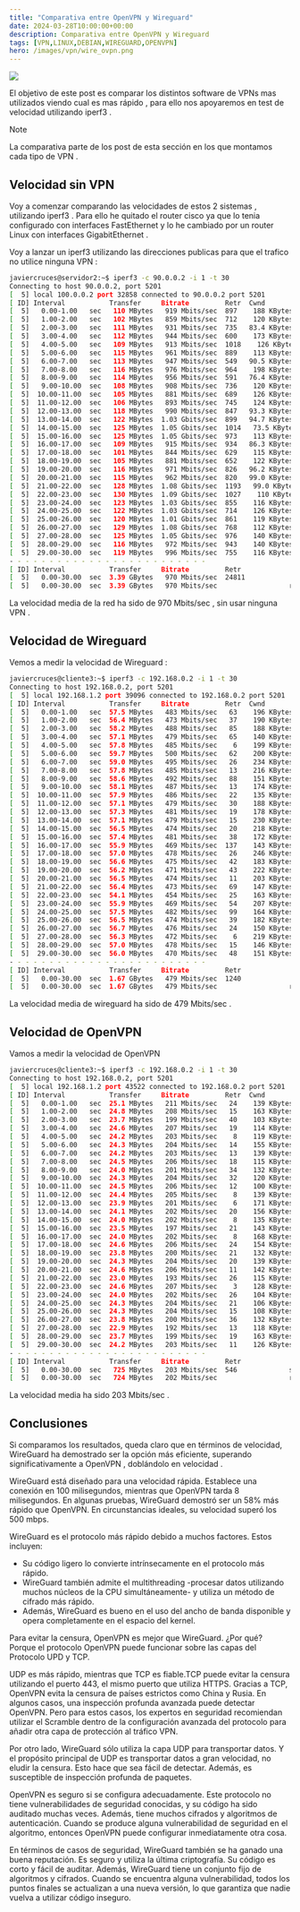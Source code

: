 ```yaml
---
title: "Comparativa entre OpenVPN y Wireguard"
date: 2024-03-28T10:00:00+00:00
description: Comparativa entre OpenVPN y Wireguard
tags: [VPN,LINUX,DEBIAN,WIREGUARD,OPENVPN]
hero: /images/vpn/wire_ovpn.png
---
```


<!-- Google tag (gtag.js) -->
<script async src="https://www.googletagmanager.com/gtag/js?id=G-GVDYVWJLRH"></script>
<script>
  window.dataLayer = window.dataLayer || [];
  function gtag(){dataLayer.push(arguments);}
  gtag('js', new Date());

  gtag('config', 'G-GVDYVWJLRH');
</script>

![](../img/Pastedimage20240114150833.png)

El objetivo de este post es comparar los distintos software de VPNs mas utilizados viendo cual es mas rápido , para ello nos apoyaremos en test de velocidad utilizando iperf3 .

> [!NOTE]  
> La comparativa parte de los post de esta sección en los que montamos cada tipo de VPN .


## Velocidad sin VPN

Voy a comenzar comparando las velocidades de estos 2 sistemas , utilizando iperf3 . Para ello he quitado el router cisco ya que lo tenia configurado con interfaces FastEthernet y lo he cambiado por un router Linux con interfaces GigabitEthernet .

Voy a lanzar un iperf3 utilizando las direcciones publicas para que el trafico no utilice ninguna VPN :

```bash
javiercruces@servidor2:~$ iperf3 -c 90.0.0.2 -i 1 -t 30
Connecting to host 90.0.0.2, port 5201
[  5] local 100.0.0.2 port 32858 connected to 90.0.0.2 port 5201
[ ID] Interval           Transfer     Bitrate         Retr  Cwnd
[  5]   0.00-1.00   sec   110 MBytes   919 Mbits/sec  897    188 KBytes       
[  5]   1.00-2.00   sec   102 MBytes   859 Mbits/sec  712    120 KBytes       
[  5]   2.00-3.00   sec   111 MBytes   931 Mbits/sec  735   83.4 KBytes       
[  5]   3.00-4.00   sec   112 MBytes   944 Mbits/sec  600    173 KBytes       
[  5]   4.00-5.00   sec   109 MBytes   913 Mbits/sec  1018    126 KBytes       
[  5]   5.00-6.00   sec   115 MBytes   961 Mbits/sec  889    113 KBytes       
[  5]   6.00-7.00   sec   113 MBytes   947 Mbits/sec  549   90.5 KBytes       
[  5]   7.00-8.00   sec   116 MBytes   976 Mbits/sec  964    198 KBytes       
[  5]   8.00-9.00   sec   114 MBytes   956 Mbits/sec  591   76.4 KBytes       
[  5]   9.00-10.00  sec   108 MBytes   908 Mbits/sec  736    120 KBytes       
[  5]  10.00-11.00  sec   105 MBytes   881 Mbits/sec  689    126 KBytes       
[  5]  11.00-12.00  sec   106 MBytes   893 Mbits/sec  745    124 KBytes       
[  5]  12.00-13.00  sec   118 MBytes   990 Mbits/sec  847   93.3 KBytes       
[  5]  13.00-14.00  sec   122 MBytes  1.03 Gbits/sec  899   94.7 KBytes       
[  5]  14.00-15.00  sec   125 MBytes  1.05 Gbits/sec  1014   73.5 KBytes       
[  5]  15.00-16.00  sec   125 MBytes  1.05 Gbits/sec  973    113 KBytes       
[  5]  16.00-17.00  sec   109 MBytes   915 Mbits/sec  934   86.3 KBytes       
[  5]  17.00-18.00  sec   101 MBytes   844 Mbits/sec  629    115 KBytes       
[  5]  18.00-19.00  sec   105 MBytes   881 Mbits/sec  652    122 KBytes       
[  5]  19.00-20.00  sec   116 MBytes   971 Mbits/sec  826   96.2 KBytes       
[  5]  20.00-21.00  sec   115 MBytes   962 Mbits/sec  820   99.0 KBytes       
[  5]  21.00-22.00  sec   128 MBytes  1.08 Gbits/sec  1193   99.0 KBytes       
[  5]  22.00-23.00  sec   130 MBytes  1.09 Gbits/sec  1027    110 KBytes       
[  5]  23.00-24.00  sec   123 MBytes  1.03 Gbits/sec  855    116 KBytes       
[  5]  24.00-25.00  sec   122 MBytes  1.03 Gbits/sec  714    126 KBytes       
[  5]  25.00-26.00  sec   120 MBytes  1.01 Gbits/sec  861    119 KBytes       
[  5]  26.00-27.00  sec   129 MBytes  1.08 Gbits/sec  768    112 KBytes       
[  5]  27.00-28.00  sec   125 MBytes  1.05 Gbits/sec  976    140 KBytes       
[  5]  28.00-29.00  sec   116 MBytes   972 Mbits/sec  943    140 KBytes       
[  5]  29.00-30.00  sec   119 MBytes   996 Mbits/sec  755    116 KBytes  
- - - - - - - - - - - - - - - - - - - - - - - - -
[ ID] Interval           Transfer     Bitrate         Retr
[  5]   0.00-30.00  sec  3.39 GBytes   970 Mbits/sec  24811             sender
[  5]   0.00-30.00  sec  3.39 GBytes   970 Mbits/sec                  receiver
```

La velocidad media de la red ha sido de 970 Mbits/sec , sin usar ninguna VPN .

## Velocidad de Wireguard

Vemos a medir la velocidad de Wireguard : 

```bash
javiercruces@cliente3:~$ iperf3 -c 192.168.0.2 -i 1 -t 30
Connecting to host 192.168.0.2, port 5201
[  5] local 192.168.1.2 port 39096 connected to 192.168.0.2 port 5201
[ ID] Interval           Transfer     Bitrate         Retr  Cwnd
[  5]   0.00-1.00   sec  57.5 MBytes   483 Mbits/sec   63    196 KBytes       
[  5]   1.00-2.00   sec  56.4 MBytes   473 Mbits/sec   37    190 KBytes       
[  5]   2.00-3.00   sec  58.2 MBytes   488 Mbits/sec   85    188 KBytes       
[  5]   3.00-4.00   sec  57.1 MBytes   479 Mbits/sec   65    140 KBytes       
[  5]   4.00-5.00   sec  57.8 MBytes   485 Mbits/sec    6    199 KBytes       
[  5]   5.00-6.00   sec  59.7 MBytes   500 Mbits/sec   62    200 KBytes       
[  5]   6.00-7.00   sec  59.0 MBytes   495 Mbits/sec   26    234 KBytes       
[  5]   7.00-8.00   sec  57.8 MBytes   485 Mbits/sec   13    216 KBytes       
[  5]   8.00-9.00   sec  58.6 MBytes   492 Mbits/sec   88    151 KBytes       
[  5]   9.00-10.00  sec  58.1 MBytes   487 Mbits/sec   13    174 KBytes       
[  5]  10.00-11.00  sec  57.9 MBytes   486 Mbits/sec   22    135 KBytes       
[  5]  11.00-12.00  sec  57.1 MBytes   479 Mbits/sec   30    188 KBytes       
[  5]  12.00-13.00  sec  57.3 MBytes   481 Mbits/sec   19    178 KBytes       
[  5]  13.00-14.00  sec  57.1 MBytes   479 Mbits/sec   15    230 KBytes       
[  5]  14.00-15.00  sec  56.5 MBytes   474 Mbits/sec   20    218 KBytes       
[  5]  15.00-16.00  sec  57.4 MBytes   481 Mbits/sec   38    172 KBytes       
[  5]  16.00-17.00  sec  55.9 MBytes   469 Mbits/sec  137    143 KBytes       
[  5]  17.00-18.00  sec  57.0 MBytes   478 Mbits/sec   26    246 KBytes       
[  5]  18.00-19.00  sec  56.6 MBytes   475 Mbits/sec   42    183 KBytes       
[  5]  19.00-20.00  sec  56.2 MBytes   471 Mbits/sec   43    222 KBytes       
[  5]  20.00-21.00  sec  56.5 MBytes   474 Mbits/sec   11    203 KBytes       
[  5]  21.00-22.00  sec  56.4 MBytes   473 Mbits/sec   69    147 KBytes       
[  5]  22.00-23.00  sec  54.1 MBytes   454 Mbits/sec   25    163 KBytes       
[  5]  23.00-24.00  sec  55.9 MBytes   469 Mbits/sec   54    207 KBytes       
[  5]  24.00-25.00  sec  57.5 MBytes   482 Mbits/sec   99    164 KBytes       
[  5]  25.00-26.00  sec  56.5 MBytes   474 Mbits/sec   39    182 KBytes       
[  5]  26.00-27.00  sec  56.7 MBytes   476 Mbits/sec   24    150 KBytes       
[  5]  27.00-28.00  sec  56.3 MBytes   472 Mbits/sec    6    219 KBytes       
[  5]  28.00-29.00  sec  57.0 MBytes   478 Mbits/sec   15    146 KBytes       
[  5]  29.00-30.00  sec  56.0 MBytes   470 Mbits/sec   48    151 KBytes       
- - - - - - - - - - - - - - - - - - - - - - - - -
[ ID] Interval           Transfer     Bitrate         Retr
[  5]   0.00-30.00  sec  1.67 GBytes   479 Mbits/sec  1240             sender
[  5]   0.00-30.00  sec  1.67 GBytes   479 Mbits/sec                  receiver
```

La velocidad media de wireguard ha sido de 479 Mbits/sec .

## Velocidad de OpenVPN

Vamos a medir la velocidad de OpenVPN

```bash
javiercruces@cliente3:~$ iperf3 -c 192.168.0.2 -i 1 -t 30
Connecting to host 192.168.0.2, port 5201
[  5] local 192.168.1.2 port 43522 connected to 192.168.0.2 port 5201
[ ID] Interval           Transfer     Bitrate         Retr  Cwnd
[  5]   0.00-1.00   sec  25.1 MBytes   211 Mbits/sec   24    139 KBytes       
[  5]   1.00-2.00   sec  24.8 MBytes   208 Mbits/sec   15    163 KBytes       
[  5]   2.00-3.00   sec  23.7 MBytes   199 Mbits/sec   40    103 KBytes       
[  5]   3.00-4.00   sec  24.6 MBytes   207 Mbits/sec   19    114 KBytes       
[  5]   4.00-5.00   sec  24.2 MBytes   203 Mbits/sec    8    119 KBytes       
[  5]   5.00-6.00   sec  24.3 MBytes   204 Mbits/sec   14    155 KBytes       
[  5]   6.00-7.00   sec  24.2 MBytes   203 Mbits/sec   13    139 KBytes       
[  5]   7.00-8.00   sec  24.5 MBytes   206 Mbits/sec   18    115 KBytes       
[  5]   8.00-9.00   sec  24.0 MBytes   201 Mbits/sec   34    132 KBytes       
[  5]   9.00-10.00  sec  24.3 MBytes   204 Mbits/sec   32    120 KBytes       
[  5]  10.00-11.00  sec  24.5 MBytes   206 Mbits/sec   12    100 KBytes       
[  5]  11.00-12.00  sec  24.4 MBytes   205 Mbits/sec    8    139 KBytes       
[  5]  12.00-13.00  sec  23.9 MBytes   201 Mbits/sec    6    171 KBytes       
[  5]  13.00-14.00  sec  24.1 MBytes   202 Mbits/sec   20    156 KBytes       
[  5]  14.00-15.00  sec  24.0 MBytes   202 Mbits/sec    8    135 KBytes       
[  5]  15.00-16.00  sec  23.5 MBytes   197 Mbits/sec   21    143 KBytes       
[  5]  16.00-17.00  sec  24.0 MBytes   202 Mbits/sec    8    168 KBytes       
[  5]  17.00-18.00  sec  24.6 MBytes   206 Mbits/sec   24    154 KBytes       
[  5]  18.00-19.00  sec  23.8 MBytes   200 Mbits/sec   21    132 KBytes       
[  5]  19.00-20.00  sec  24.3 MBytes   204 Mbits/sec   20    139 KBytes       
[  5]  20.00-21.00  sec  24.6 MBytes   206 Mbits/sec   11    142 KBytes       
[  5]  21.00-22.00  sec  23.0 MBytes   193 Mbits/sec   26    115 KBytes       
[  5]  22.00-23.00  sec  24.6 MBytes   207 Mbits/sec    3    128 KBytes       
[  5]  23.00-24.00  sec  24.0 MBytes   202 Mbits/sec   26    104 KBytes       
[  5]  24.00-25.00  sec  24.3 MBytes   204 Mbits/sec   21    106 KBytes       
[  5]  25.00-26.00  sec  24.3 MBytes   204 Mbits/sec   15    108 KBytes       
[  5]  26.00-27.00  sec  23.8 MBytes   200 Mbits/sec   36    132 KBytes       
[  5]  27.00-28.00  sec  22.9 MBytes   192 Mbits/sec   13    118 KBytes       
[  5]  28.00-29.00  sec  23.7 MBytes   199 Mbits/sec   19    163 KBytes       
[  5]  29.00-30.00  sec  24.2 MBytes   203 Mbits/sec   11    126 KBytes       
- - - - - - - - - - - - - - - - - - - - - - - - -
[ ID] Interval           Transfer     Bitrate         Retr
[  5]   0.00-30.00  sec   725 MBytes   203 Mbits/sec  546             sender
[  5]   0.00-30.00  sec   724 MBytes   202 Mbits/sec                  receiver
```

La velocidad media ha sido 203 Mbits/sec . 


## Conclusiones

Si comparamos los resultados, queda claro que en términos de velocidad, WireGuard ha demostrado ser la opción más eficiente, superando significativamente a OpenVPN , doblándolo en velocidad . 

WireGuard está diseñado para una velocidad rápida. Establece una conexión en 100 milisegundos, mientras que OpenVPN tarda 8 milisegundos. En algunas pruebas, WireGuard demostró ser un 58% más rápido que OpenVPN. En circunstancias ideales, su velocidad superó los 500 mbps.

WireGuard es el protocolo más rápido debido a muchos factores. Estos incluyen:

- Su código ligero lo convierte intrínsecamente en el protocolo más rápido.
- WireGuard también admite el multithreading -procesar datos utilizando muchos núcleos de la CPU simultáneamente- y utiliza un método de cifrado más rápido.
- Además, WireGuard es bueno en el uso del ancho de banda disponible y opera completamente en el espacio del kernel.

Para evitar la censura, OpenVPN es mejor que WireGuard. ¿Por qué? Porque el protocolo OpenVPN puede funcionar sobre las capas del Protocolo UPD y TCP.

UDP es más rápido, mientras que TCP es fiable.TCP puede evitar la censura utilizando el puerto 443, el mismo puerto que utiliza HTTPS. Gracias a TCP, OpenVPN evita la censura de países estrictos como China y Rusia. En algunos casos, una inspección profunda avanzada puede detectar OpenVPN. Pero para estos casos, los expertos en seguridad recomiendan utilizar el Scramble dentro de la configuración avanzada del protocolo para añadir otra capa de protección al tráfico VPN.

Por otro lado, WireGuard sólo utiliza la capa UDP para transportar datos. Y el propósito principal de UDP es transportar datos a gran velocidad, no eludir la censura. Esto hace que sea fácil de detectar. Además, es susceptible de inspección profunda de paquetes.

OpenVPN es seguro si se configura adecuadamente. Este protocolo no tiene vulnerabilidades de seguridad conocidas, y su código ha sido auditado muchas veces. Además, tiene muchos cifrados y algoritmos de autenticación. Cuando se produce alguna vulnerabilidad de seguridad en el algoritmo, entonces OpenVPN puede configurar inmediatamente otra cosa.

En términos de casos de seguridad, WireGuard también se ha ganado una buena reputación. Es seguro y utiliza la última criptografía. Su código es corto y fácil de auditar. Además, WireGuard tiene un conjunto fijo de algoritmos y cifrados. Cuando se encuentra alguna vulnerabilidad, todos los puntos finales se actualizan a una nueva versión, lo que garantiza que nadie vuelva a utilizar código inseguro.